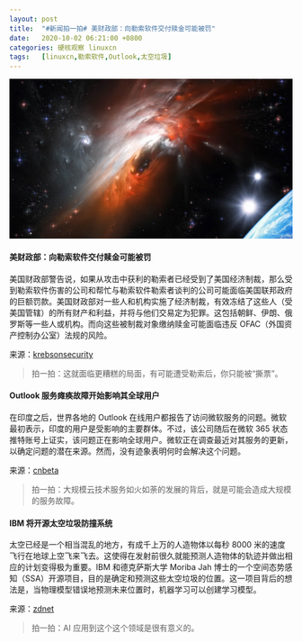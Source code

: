 ```yaml
---
layout: post
title:	"#新闻拍一拍# 美财政部：向勒索软件交付赎金可能被罚"
date:	2020-10-02 06:21:00 +0800 
categories:	硬核观察 linuxcn 
tags:	[linuxcn,勒索软件,Outlook,太空垃圾]
---
```



![](/Asserts/Images/album/202010/02/062130njeoj3cc8cgk9cz1.jpg)


#### 美财政部：向勒索软件交付赎金可能被罚


美国财政部警告说，如果从攻击中获利的勒索者已经受到了美国经济制裁，那么受到勒索软件伤害的公司和帮忙与勒索软件勒索者谈判的公司可能面临美国联邦政府的巨额罚款。美国财政部对一些人和机构实施了经济制裁，有效冻结了这些人（受美国管辖）的所有财产和利益，并将与他们交易定为犯罪。这包括朝鲜、伊朗、俄罗斯等一些人或机构。而向这些被制裁对象缴纳赎金可能面临违反 OFAC（外国资产控制办公室）法规的风险。


来源：[krebsonsecurity](https://krebsonsecurity.com/2020/10/ransomware-victims-that-pay-up-could-incur-steep-fines-from-uncle-sam/)



> 
> 拍一拍：这就面临更糟糕的局面，有可能遭受勒索后，你只能被“撕票”。
> 
> 
> 


#### Outlook 服务瘫痪故障开始影响其全球用户


在印度之后，世界各地的 Outlook 在线用户都报告了访问微软服务的问题。微软最初表示，印度的用户是受影响的主要群体。不过，该公司随后在微软 365 状态推特账号上证实，该问题正在影响全球用户。微软正在调查最近对其服务的更新，以确定问题的潜在来源。然而，没有迹象表明何时会解决这个问题。


来源：[cnbeta](https://www.cnbeta.com/articles/tech/1035967.htm)



> 
> 拍一拍：大规模云技术服务如火如荼的发展的背后，就是可能会造成大规模的服务故障。
> 
> 
> 


#### IBM 将开源太空垃圾防撞系统


太空已经是一个相当混乱的地方，有成千上万的人造物体以每秒 8000 米的速度飞行在地球上空飞来飞去。这使得在发射前很久就能预测人造物体的轨迹并做出相应的计划变得极为重要。IBM 和德克萨斯大学 Moriba Jah 博士的一个空间态势感知（SSA）开源项目，目的是确定和预测这些太空垃圾的位置。这一项目背后的想法是，当物理模型错误地预测未来位置时，机器学习可以创建学习模型。


来源：[zdnet](https://www.zdnet.com/article/ibm-to-open-source-space-junk-collision-avoidance/)



> 
> 拍一拍：AI 应用到这个这个领域是很有意义的。
> 
> 
>
